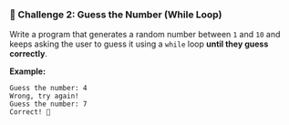 ### 🔹 Challenge 2: **Guess the Number** (While Loop)  
Write a program that generates a random number between `1` and `10` and keeps asking the user to guess it using a `while` loop **until they guess correctly**.  

**Example:**  
```
Guess the number: 4  
Wrong, try again!  
Guess the number: 7  
Correct! 🎉
